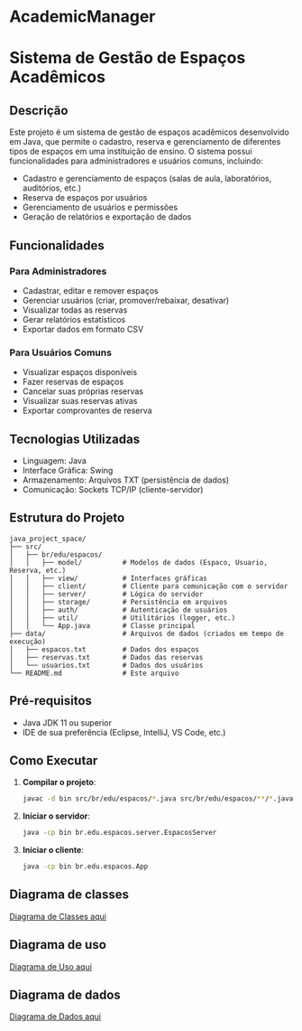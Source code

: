 # AcademicManager
# Sistema de Gestão de Espaços Acadêmicos

## Descrição

Este projeto é um sistema de gestão de espaços acadêmicos desenvolvido em Java, que permite o cadastro, reserva e gerenciamento de diferentes tipos de espaços em uma instituição de ensino. O sistema possui funcionalidades para administradores e usuários comuns, incluindo:

- Cadastro e gerenciamento de espaços (salas de aula, laboratórios, auditórios, etc.)
- Reserva de espaços por usuários
- Gerenciamento de usuários e permissões
- Geração de relatórios e exportação de dados

## Funcionalidades

### Para Administradores
- Cadastrar, editar e remover espaços
- Gerenciar usuários (criar, promover/rebaixar, desativar)
- Visualizar todas as reservas
- Gerar relatórios estatísticos
- Exportar dados em formato CSV

### Para Usuários Comuns
- Visualizar espaços disponíveis
- Fazer reservas de espaços
- Cancelar suas próprias reservas
- Visualizar suas reservas ativas
- Exportar comprovantes de reserva

## Tecnologias Utilizadas

- Linguagem: Java
- Interface Gráfica: Swing
- Armazenamento: Arquivos TXT (persistência de dados)
- Comunicação: Sockets TCP/IP (cliente-servidor)

## Estrutura do Projeto

```
java_project_space/
├── src/
│   ├── br/edu/espacos/
│   │   ├── model/          # Modelos de dados (Espaco, Usuario, Reserva, etc.)
│   │   ├── view/           # Interfaces gráficas
│   │   ├── client/         # Cliente para comunicação com o servidor
│   │   ├── server/         # Lógica do servidor
│   │   ├── storage/        # Persistência em arquivos
│   │   ├── auth/           # Autenticação de usuários
│   │   ├── util/           # Utilitários (logger, etc.)
│   │   └── App.java        # Classe principal
├── data/                   # Arquivos de dados (criados em tempo de execução)
│   ├── espacos.txt         # Dados dos espaços
│   ├── reservas.txt        # Dados das reservas
│   └── usuarios.txt        # Dados dos usuários
└── README.md               # Este arquivo
```

## Pré-requisitos

- Java JDK 11 ou superior
- IDE de sua preferência (Eclipse, IntelliJ, VS Code, etc.)

## Como Executar

1. **Compilar o projeto**:
   ```bash
   javac -d bin src/br/edu/espacos/*.java src/br/edu/espacos/**/*.java
   ```

2. **Iniciar o servidor**:
   ```bash
   java -cp bin br.edu.espacos.server.EspacosServer
   ```

3. **Iniciar o cliente**:
   ```bash
   java -cp bin br.edu.espacos.App
   ```

## Diagrama de classes

[Diagrama de Classes aqui](https://drive.google.com/file/d/1vA-TKxi2TvhuhqtbEnUCgr29XbcBLmm1/view?usp=drive_link)

## Diagrama de uso

[Diagrama de Uso aqui](https://drive.google.com/file/d/1jicyrXl7YjLzNtYMQ_k-JesdkJyVM5UC/view?usp=drive_link)

## Diagrama de dados

[Diagrama de Dados aqui](https://drive.google.com/file/d/14rJDOS_flgMN9AAxB69GwTuYMnTLrlDn/view?usp=drive_link)





